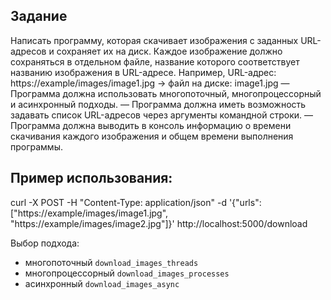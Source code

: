 ## Задание

Написать программу, которая скачивает изображения с заданных URL-адресов и сохраняет их на диск. Каждое изображение должно сохраняться в отдельном файле, название которого соответствует названию изображения в URL-адресе.
Например, URL-адрес: https://example/images/image1.jpg -> файл на диске: image1.jpg
— Программа должна использовать многопоточный, многопроцессорный и асинхронный подходы.
— Программа должна иметь возможность задавать список URL-адресов через аргументы командной строки.
— Программа должна выводить в консоль информацию о времени скачивания каждого изображения и общем времени выполнения программы.


## Пример использования:

curl -X POST -H "Content-Type: application/json" -d '{"urls": ["https://example/images/image1.jpg", "https://example/images/image2.jpg"]}' http://localhost:5000/download

Выбор подхода:
* многопоточный 		```download_images_threads```
* многопроцессорный 	```download_images_processes```
* асинхронный 		```download_images_async```
